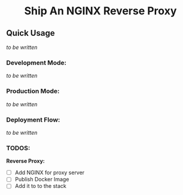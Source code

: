 <h1 align='center'>Ship An NGINX Reverse Proxy</h1>

## Quick Usage

*to be written*

### Development Mode:

*to be written*

### Production Mode:

*to be written*

### Deployment Flow:

*to be written*

### TODOS:

**Reverse Proxy:**
- [ ] Add NGINX for proxy server
- [ ] Publish Docker Image
- [ ] Add it to to the stack
